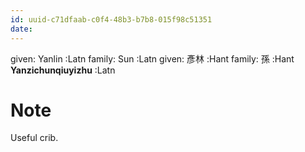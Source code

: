 ```yaml
---
id: uuid-c71dfaab-c0f4-48b3-b7b8-015f98c51351
date: 
---
```


given: Yanlin :Latn
family: Sun  :Latn
given: 彥林 :Hant
family: 孫 :Hant
**Yanzichunqiuyizhu** :Latn
# Note
Useful crib.
